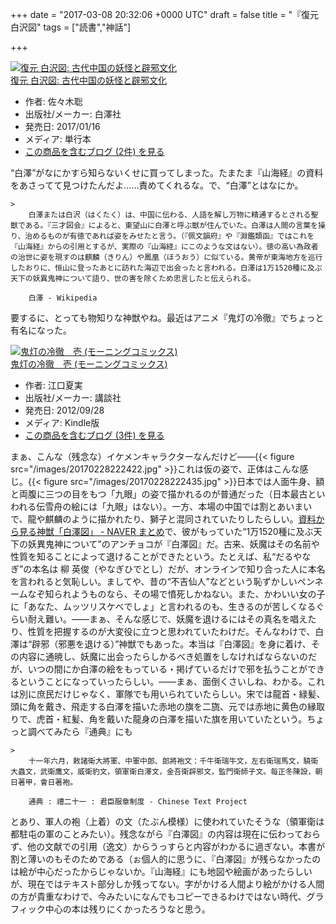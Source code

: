 
+++
date = "2017-03-08 20:32:06 +0000 UTC"
draft = false
title = "『復元 白沢図"
tags = ["読書","神話"]

+++
<div class="hatena-asin-detail"><a href="http://www.amazon.co.jp/exec/obidos/ASIN/4768479642/bestylesnet-22/"><img src="https://images-fe.ssl-images-amazon.com/images/I/51Aa7USgsBL._SL160_.jpg" class="hatena-asin-detail-image" alt="復元 白沢図: 古代中国の妖怪と辟邪文化" title="復元 白沢図: 古代中国の妖怪と辟邪文化"/></a><div class="hatena-asin-detail-info"><a href="http://www.amazon.co.jp/exec/obidos/ASIN/4768479642/bestylesnet-22/">復元 白沢図: 古代中国の妖怪と辟邪文化</a><ul><li><span class="hatena-asin-detail-label">作者:</span> 佐々木聡</li><li><span class="hatena-asin-detail-label">出版社/メーカー:</span> 白澤社</li><li><span class="hatena-asin-detail-label">発売日:</span> 2017/01/16</li><li><span class="hatena-asin-detail-label">メディア:</span> 単行本</li><li><a href="http://d.hatena.ne.jp/asin/4768479642/bestylesnet-22" target="_blank">この商品を含むブログ (2件) を見る</a></li></ul></div><div class="hatena-asin-detail-foot"></div></div>“白澤”がなにかすら知らないくせに買ってしまった。たまたま『山海経』の資料をあさってて見つけたんだよ……責めてくれるな。で、“白澤”とはなにか。

    >
        白澤または白沢（はくたく）は、中国に伝わる、人語を解し万物に精通するとされる聖獣である。『三才図会』によると、東望山に白澤と呼ぶ獣が住んでいた。白澤は人間の言葉を操り、治めるものが有徳であれば姿をみせたと言う。（『佩文韻府』や『淵鑑類函』ではこれを『山海経』からの引用とするが、実際の『山海経』にこのような文はない）。徳の高い為政者の治世に姿を現すのは麒麟（きりん）や鳳凰（ほうおう）に似ている。黄帝が東海地方を巡行したおりに、恒山に登ったあとに訪れた海辺で出会ったと言われる。白澤は1万1520種に及ぶ天下の妖異鬼神について語り、世の害を除くため忠言したと伝えられる。

        白澤 - Wikipedia
    
要するに、とっても物知りな神獣やね。最近はアニメ『鬼灯の冷徹』でちょっと有名になった。<div class="hatena-asin-detail"><a href="http://www.amazon.co.jp/exec/obidos/ASIN/B009KYCK82/bestylesnet-22/"><img src="https://images-fe.ssl-images-amazon.com/images/I/61f5JHjBUbL._SL160_.jpg" class="hatena-asin-detail-image" alt="鬼灯の冷徹　壱 (モーニングコミックス)" title="鬼灯の冷徹　壱 (モーニングコミックス)"/></a><div class="hatena-asin-detail-info"><a href="http://www.amazon.co.jp/exec/obidos/ASIN/B009KYCK82/bestylesnet-22/">鬼灯の冷徹　壱 (モーニングコミックス)</a><ul><li><span class="hatena-asin-detail-label">作者:</span> 江口夏実</li><li><span class="hatena-asin-detail-label">出版社/メーカー:</span> 講談社</li><li><span class="hatena-asin-detail-label">発売日:</span> 2012/09/28</li><li><span class="hatena-asin-detail-label">メディア:</span> Kindle版</li><li><a href="http://d.hatena.ne.jp/asin/B009KYCK82/bestylesnet-22" target="_blank">この商品を含むブログ (3件) を見る</a></li></ul></div><div class="hatena-asin-detail-foot"></div></div>まぁ、こんな（残念な）イケメンキャラクターなんだけど――{{< figure src="/images/20170228222422.jpg"  >}}これは仮の姿で、正体はこんな感じ。{{< figure src="/images/20170228222435.jpg"  >}}日本では人面牛身、額と両腹に三つの目をもつ「九眼」の姿で描かれるのが普通だった（日本最古といわれる伝雪舟の絵には「九眼」はない）。一方、本場の中国では割とあいまいで、龍や麒麟のように描かれたり、獅子と混同されていたりしたらしい。[資料から見る神獣「白澤図」 - NAVER まとめ](https://matome.naver.jp/odai/2140108107935791001)で、彼がもっていた“1万1520種に及ぶ天下の妖異鬼神について”のアンチョコが『白澤図』だ。古来、妖魔はその名前や性質を知ることによって退けることができたという。たとえば、私“だるやなぎ”の本名は 柳 英俊（やなぎひでとし）だが、オンラインで知り合った人に本名を言われると気恥しい。ましてや、昔の“不吉仙人”などという恥ずかしいペンネームなぞ知られようものなら、その場で憤死しかねない。また、かわいい女の子に「あなた、ムッツリスケベでしょ」と言われるのも、生きるのが苦しくなるぐらい耐え難い。――まぁ、そんな感じで、妖魔を退けるにはその真名を唱えたり、性質を把握するのが大変役に立つと思われていたわけだ。そんなわけで、白澤は“辟邪（邪悪を退ける）”神獣でもあった。本当は『白澤図』を身に着け、その内容に通暁し、妖魔に出会ったらしかるべき処置をしなければならないのだが、いつの間にか白澤の絵をもっている・掲げているだけで邪を払うことができるということになっていったらしい。――まぁ、面倒くさいしね、わかる。これは別に庶民だけじゃなく、軍隊でも用いられていたらしい。宋では龍首・緑髪、頭に角を戴き、飛走する白澤を描いた赤地の旗を二旒、元では赤地に黄色の縁取りで、虎首・紅髪、角を戴いた龍身の白澤を描いた旗を用いていたという。ちょっと調べてみたら『通典』にも

    >
        十一年六月，敕諸衛大將軍、中軍中郎、郎將袍文：千牛衛瑞牛文，左右衛瑞馬文，驍衛大蟲文，武衛鷹文，威衛豹文，領軍衛白澤文，金吾衛辟邪文，監門衛師子文。每正冬陳設，朝日著甲，會日著袍。

        通典 : 禮二十一 : 君臣服章制度 - Chinese Text Project
    
とあり、軍人の袍（上着）の文（たぶん模様）に使われていたそうな（領軍衛は都駐屯の軍のことみたい）。残念ながら『白澤図』の内容は現在に伝わっておらず、他の文献での引用（逸文）からうっすらと内容がわかるに過ぎない。本書が割と薄いのもそのためである（ぉ個人的に思うに、『白澤図』が残らなかったのは絵が中心だったからじゃないか。『山海経』にも地図や絵画があったらしいが、現在ではテキスト部分しか残ってない。字がかける人間より絵がかける人間の方が貴重なわけで、今みたいになんでもコピーできるわけではない時代、グラフィック中心の本は残りにくかったろうなと思う。


